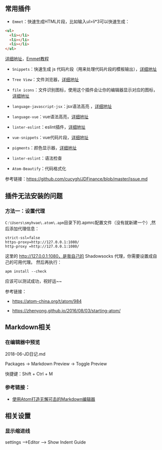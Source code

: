 ## 常用插件

- `Emmet`：快速生成HTML片段，比如输入ul>li*3可以快速生成：

```html
<ul>
  <li></li>
  <li></li>
  <li></li>
</ul>
```

[详细地址](https://atom.io/packages/emmet)，[Emmet教程](https://docs.emmet.io/cheat-sheet/)

- `Snippets`：快速生成 js 代码片段（用来处理代码片段的模板输出），[详细地址](https://atom.io/packages/snippets)

- `Tree View`：文件浏览器，[详细地址](https://atom.io/packages/tree-view)

- `file icons`：文件识别图标，使用这个插件会让你的编辑器显示对应的图标，[详细地址](https://atom.io/packages/file-icons)

- `language-javascript-jsx`：jsx语法高亮 ，[详细地址](https://atom.io/packages/language-javascript-jsx)

- `language-vue`：vue语法高亮，[详细地址](https://atom.io/packages/language-vue)

- `linter-eslint`：eslint插件，[详细地址](https://atom.io/packages/linter-eslint)

- `vue-snippets`：vue代码片段，[详细地址](https://atom.io/packages/vue-snippets)

- `pigments`：颜色显示器，[详细地址](https://atom.io/packages/pigments)

- `linter-eslint`：语法检查

- `Atom-Beautify`：代码格式化

参考链接：<https://github.com/cucygh/JDFinance/blob/master/issue.md>

## 插件无法安装的问题

### 方法一：设置代理

`C:\Users\smyhvae\.atom\.apm`目录下的.apmrc配置文件（没有就新建一个）,然后添加代理信息：

```
strict-ssl=false
https-proxy=http://127.0.0.1:1080/
http-proxy =http://127.0.0.1:1080/
```

这里的 http://127.0.0.1:1080，是我自己的 Shadowsocks 代理，你需要设置成自己的可用代理。
然后再执行：

```
apm install --check
```

应该可以测试成功，祝好运~~

参考链接：

- <https://atom-china.org/t/atom/984>

- <https://zhenyong.github.io/2016/08/03/starting-atom/>


## Markdown相关

### 在编辑器中预览

2018-06-JD日记.md

Packages -> Markdown Preview -> Toggle Preview

快捷键：Shift + Ctrl + M

### 参考链接：

- [使用Atom打造无懈可击的Markdown编辑器](http://www.cnblogs.com/fanzhidongyzby/p/6637084.html)

## 相关设置

### 显示缩进线

settings -->Editor --> Show Indent Guide
